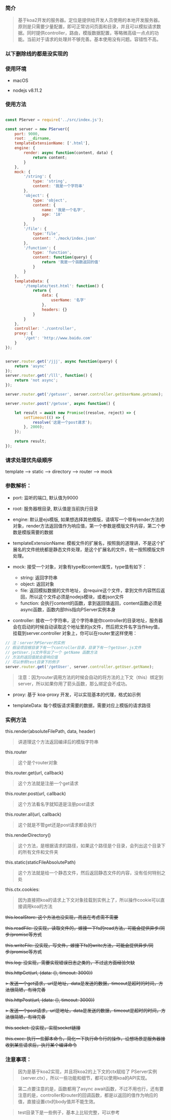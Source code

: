 ### 简介

> 基于koa2开发的服务器。定位是提供给开发人员使用的本地开发服务器。原则是只需要少量配置，即可正常访问页面和目录，并且可以模拟请求数据。同时提供controller，路由，模版数据配置，等略微高级一点点的功能。当前对于请求的处理并不够完善。基本使用没有问题。容错性不高。

### 以下删除线的都是没实现的

### 使用环境 

- macOS 

- nodejs  v8.11.2

### 使用方法

```js

const PServer = require('../src/index.js');

const server = new PServer({
    port: 9000,
    root: __dirname,
    templateExtensionName: ['.html'],
    engine: {
        render: async function(content, data) {
            return content;
        }
    },
    mock: {
        '/string': {
            type: 'string',
            content: '我是一个字符串'
        },
        'object': {
            type: 'object',
            content: {
                name: '我是一个名字',
                age: '18'
            }
        },
        '/file': {
            type:'file',
            content: './mock/index.json'
        },
        '/function': {
            type: 'function',
            content: function(query) {
                return '我是一个函数返回的值'
            }
        }
    },
    templateData: {
        '/template/test.html': function() {
            return {
                data: {
                    userName: '名字'
                },
                headers: {}
            }
        }
    },
    controller: './controller',
    proxy: {
        '/get': 'http://www.baidu.com'
    }
});


server.router.get('/jjj', async function(query) {
    return 'async'
});
server.router.get('/lll', function() {
    return 'not async';
});

server.router.get('/getuser', server.controller.getUserName.getname);

server.router.post('/getuse', async function() {

    let result = await new Promise((resolve, reject) => {
        setTimeout(() => {
            resolve('这是一个post请求');
        }, 2000);
    });
    
    return result;
});


```

### 请求处理优先级顺序

template --> static --> directory --> router --> mock

### 参数解析：

- port: 监听的端口, 默认值为9000

- root: 服务器根目录, 默认值是当前执行目录

- engine: 默认是ejs模版, 如果想选择其他模版，请填写一个带有render方法的对象，render方法返回值作为响应值，第一个参数是模版文件内容，第二个参数是模版需要的数据

- templateExtensionName: 模板文件的扩展名，按照我的道理讲，不是这个扩展名的文件统统都是静态文件处理，是这个扩展名的文件，统一按照模版文件处理。

- mock: 接受一个对象，对象有type和content属性，type值有如下：
    - string: 返回字符串
    - object: 返回对象
    - file: 返回模拟数据的文件地址，会require这个文件，拿到文件内容然后返回，所以这个文件必须是nodejs模块，或者json文件
    - function: 会执行content的函数，拿到返回值返回，content函数必须是async函数，函数内部this指向PServer实例本身

- controller: 接收一个字符串，这个字符串是你controller的目录地址，服务器会在启动的时候自动读取这个地址里的js文件，然后把文件名字当作key值，挂载到server.controller 对象上，你可以在router里这样使用：
```js
// 注：server为PServer的实例
// 假设项目根目录下有一个controller目录，目录下有一个getUser.js文件
// getUser.js文件导出了一个 getName 函数方法
// 方法的返回值就会是响应值
// 可以参照test目录下的例子
server.router.get('/getUser', server.controller.getUser.getName);
```
> 注意：因为router调用方法的时候会自动的将方法的上下文（this）绑定到server，所以如果你用了箭头函数，那么绑定会不成功。

- proxy: 基于 koa-proxy 开发，可以实现基本的代理，格式如示例

- templateData: 每个模版请求需要的数据，需要对应上模版的请求路径


### 实例方法

this.render(absoluteFilePath, data, header)

> 讲道理这个方法返回编译后的模版字符串

this.router

> 这个是个router对象

this.router.get(url, callback)

> 这个方法就是注册一个get请求

this.router.post(url, callback)

> 这个方法看名字就知道是注册post请求

this.router.all(url, callback)

> 这个就是不管get还是post请求都会执行

this.renderDirectory()

> 这个方法，是根据请求的路径，如果这个路径是个目录，会列出这个目录下的所有文件和文件夹

this.static(staticFileAbsolutePath)

> 这个方法就是给一个静态文件，然后返回静态文件的内容，没有任何特别之处

this.ctx.cookies:

> 因为直接把koa的请求上下文对象挂载到实例上了，所以操作cookie可以直接调用koa的方法

~~this.localStore: 这个方法也没实现，而且在考虑需不需要~~

~~this.readFile: 没实现，读取文件的，嫁接一下fs的read方法，可能会提供异步/同步/promise等方式~~

~~this.writeFile: 没实现，写文件，嫁接下fs的write方法，可能会提供异步/同步/promise等方式~~

~~this.log: 没实现，需要实现错误日志之类的，不过这方面经验欠缺~~

~~this.httpGet(url, {data: {}, timeout: 3000})~~

~~> 发送一个get请求，url是地址，data是发送的数据，timeout是超时的时间，方法很简陋，有待完善~~

~~this.httpPost(url, {data: {}, timeout: 3000})~~

~~> 发送一个post请求，url是地址，data是发送的数据，timeout是超时的时间，方法很简陋，有待完善~~

~~this.socket: 没实现，实现socket链接~~

~~this.exec: 执行一些脚本命令，简化一下执行命令行的操作，设想场景是服务器接收到某些请求后，执行某个编译命令~~


### 注意事项：

> 因为是基于koa2实现，并且将koa2的上下文的ctx赋给了 PServer实例（server.ctx），所以一些功能和细节，都可以使用koa的API实现。

> 第二点要注意的是，函数都用了async await函数，不过不用也行，还有要注意的是，controller和router的回调函数，都是以返回的值作为响应的值，直接设置ctx的body值并不能生效。

> test目录下是一些例子，基本上比较完整，可以参考